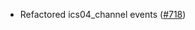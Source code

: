 *   Refactored ics04\_channel events
    ([#718](https://github.com/informalsystems/ibc-rs/issues/718))
